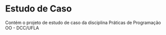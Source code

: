 # Estudo de Caso
Contém o projeto de estudo de caso da disciplina Práticas de Programação OO - DCC/UFLA
